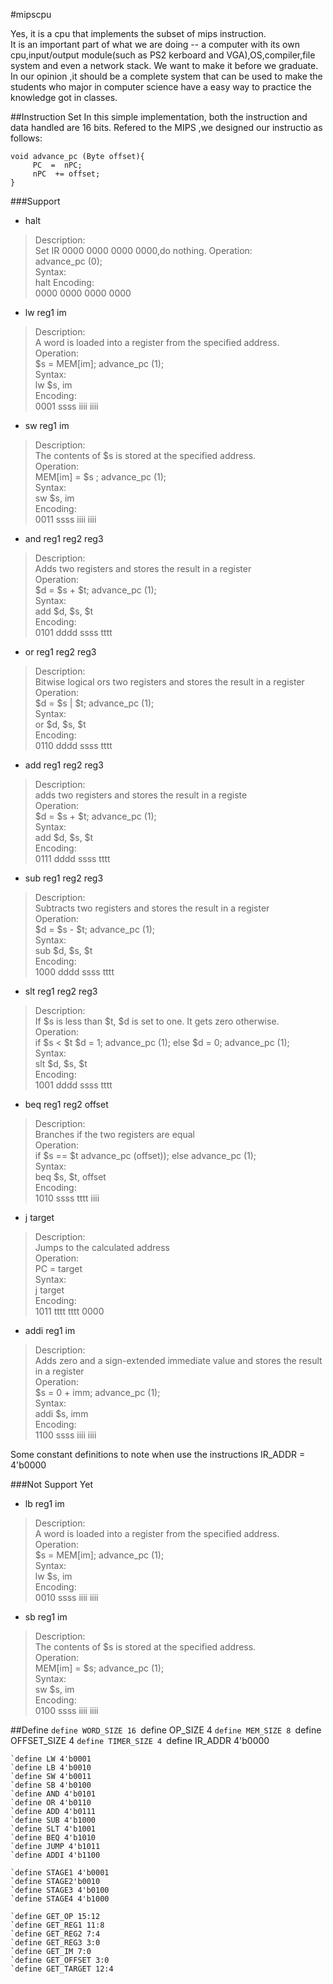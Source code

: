 #mipscpu

Yes, it is a cpu that implements the subset of  mips instruction.  
It is an important part of what we are doing -- a computer with its own cpu,input/output module(such as PS2 kerboard and VGA),OS,compiler,file system and even a network stack.
We want to make  it before we graduate. In our opinion ,it should be a complete system that can be used to make the students who major in computer science have a easy way to practice the knowledge got in classes.

##Instruction Set
In this simple implementation, both the instruction and data handled are 16 bits. 
Refered to the MIPS ,we designed our instructio as follows:



    void advance_pc (Byte offset){
         PC  =  nPC;
         nPC  += offset;
    }

###Support  
* halt 
>Description:  
Set IR 0000 0000 0000 0000,do nothing. 
Operation:  
advance_pc (0);  
Syntax:  
halt 
Encoding:  
0000 0000 0000 0000


* lw reg1 im
>Description:  
A word is loaded into a register from the specified address.  
Operation:  
$s = MEM[im]; advance_pc (1);  
Syntax:  
lw $s, im  
Encoding:  
0001 ssss iiii iiii


* sw reg1 im
>Description:  
The contents of $s is stored at the specified address.  
Operation:  
MEM[im] = $s ; advance_pc (1);  
Syntax:  
sw $s, im  
Encoding:  
0011 ssss iiii iiii  


* and reg1 reg2 reg3 
>Description:  
Adds two registers and stores the result in a register  
Operation:  
$d = $s + $t; advance_pc (1);  
Syntax:  
add $d, $s, $t  
Encoding:  
0101 dddd ssss tttt




* or reg1 reg2 reg3
>Description:  
Bitwise logical ors two registers and stores the result in a register  
Operation:  
$d = $s | $t; advance_pc (1);  
Syntax:  
or $d, $s, $t  
Encoding:  
0110 dddd ssss tttt

* add reg1 reg2 reg3
> Description:  
adds two registers and stores the result in a registe  
Operation:  
$d = $s + $t; advance_pc (1);  
Syntax:  
add $d, $s, $t  
Encoding:  
0111 dddd ssss tttt

* sub reg1 reg2 reg3
>Description:  
Subtracts two registers and stores the result in a register  
Operation:  
$d = $s - $t; advance_pc (1);  
Syntax:  
sub $d, $s, $t  
Encoding:  
1000 dddd ssss tttt

* slt reg1 reg2 reg3
>Description:  
If $s is less than $t, $d is set to one. It gets zero otherwise.  
Operation:  
if $s < $t $d = 1; advance_pc (1); else $d = 0; advance_pc (1);  
Syntax:  
slt $d, $s, $t  
Encoding:  
1001 dddd ssss tttt

* beq reg1 reg2 offset
>Description:  
Branches if the two registers are equal  
Operation:  
if $s == $t advance_pc (offset)); else advance_pc (1);  
Syntax:  
beq $s, $t, offset  
Encoding:  
1010 ssss tttt iiii

* j target
>Description:  
Jumps to the calculated address  
Operation:  
PC = target  
Syntax:  
j target  
Encoding:  
1011 tttt tttt 0000

* addi reg1 im
>Description:  
Adds zero and a sign-extended immediate value and stores the result in a register  
Operation:  
$s = 0 + imm; advance_pc (1);  
Syntax:  
addi $s, imm  
Encoding:  
1100 ssss iiii iiii


Some constant definitions to note when use the instructions
IR_ADDR = 4'b0000

###Not Support Yet

* lb reg1  im
>Description:  
A word is loaded into a register from the specified address.  
Operation:  
$s = MEM[im]; advance_pc (1);  
Syntax:  
lw $s, im  
Encoding:  
0010 ssss iiii iiii

* sb reg1 im
>Description:  
The contents of $s is stored at the specified address.  
Operation:  
MEM[im] = $s; advance_pc (1);  
Syntax:  
sw $s, im  
Encoding:  
0100 ssss iiii iiii  


##Define
     `define WORD_SIZE 16
    `define OP_SIZE 4
    `define MEM_SIZE 8
    `define OFFSET_SIZE 4
    `define TIMER_SIZE 4
    `define IR_ADDR 4'b0000

    `define LW 4'b0001
    `define LB 4'b0010
    `define SW 4'b0011
    `define SB 4'b0100
    `define AND 4'b0101
    `define OR 4'b0110
    `define ADD 4'b0111
    `define SUB 4'b1000
    `define SLT 4'b1001
    `define BEQ 4'b1010
    `define JUMP 4'b1011
    `define ADDI 4'b1100

    `define STAGE1 4'b0001
    `define STAGE2'b0010
    `define STAGE3 4'b0100
    `define STAGE4 4'b1000

    `define GET_OP 15:12
    `define GET_REG1 11:8
    `define GET_REG2 7:4
    `define GET_REG3 3:0
    `define GET_IM 7:0
    `define GET_OFFSET 3:0
    `define GET_TARGET 12:4

